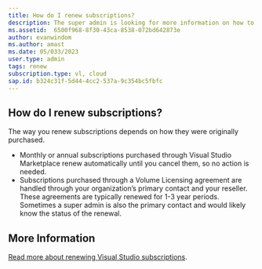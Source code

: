 ```yaml
---
title: How do I renew subscriptions?
description: The super admin is looking for more information on how to renew
ms.assetid:  6500f968-8f30-43ca-8538-072bd642873e
author: evanwindom 
ms.author: amast 
ms.date: 05/033/2023
user.type: admin 
tags: renew  
subscription.type: vl, cloud
sap.id: b324c31f-5d44-4cc2-537a-9c354bc5fbfc
---
```


## How do I renew subscriptions?

The way you renew subscriptions depends on how they were originally purchased. 
+ Monthly or annual subscriptions purchased through Visual Studio Marketplace renew automatically until you cancel them, so no action is needed. 
+ Subscriptions purchased through a Volume Licensing agreement are handled through your organization’s primary contact and your reseller. These agreements are typically renewed for 1-3 year periods. Sometimes a super admin is also the primary contact and would likely know the status of the renewal. 

## More Information
[Read more about renewing Visual Studio subscriptions](https://learn.microsoft.com/visualstudio/subscriptions/faq/admin/renewal-cancellation/).
